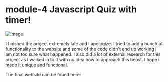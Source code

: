 # module-4 Javascript Quiz with timer!
![image](https://github.com/stavrospana/module-4/assets/138176781/908445dd-1dff-411e-8f22-6b06032fef90)

I finished the project extremely late and I apologize. I tried to add a bunch of functionality to the website and some of the code didn't end up working i am not too sure what happened. 
I also did a lot of external research for this project as I walked in to it with no idea how to approach this beast. I hope i made it unique and functional.

The final website can be found here:
